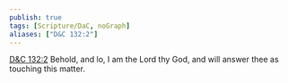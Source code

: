 ```yaml
---
publish: true
tags: [Scripture/DaC, noGraph]
aliases: ["D&C 132:2"]
---
```

[D&C 132:2](https://churchofjesuschrist.org/study/scriptures/dc-testament/dc/132?lang=eng&id=p2#p2) Behold, and lo, I am the Lord thy God, and will answer thee as touching this matter.
